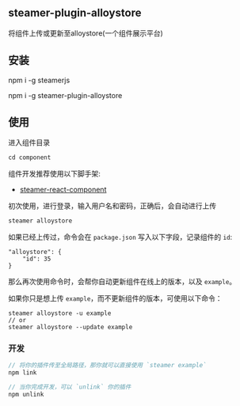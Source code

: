 ## steamer-plugin-alloystore

将组件上传或更新至alloystore(一个组件展示平台)


## 安装

npm i -g steamerjs

npm i -g steamer-plugin-alloystore


## 使用

进入组件目录

```javascript
cd component
```

组件开发推荐使用以下脚手架:
* [steamer-react-component](https://github.com/SteamerTeam/steamer-react-component)

初次使用，进行登录，输入用户名和密码，正确后，会自动进行上传

```javascript
steamer alloystore
```

如果已经上传过，命令会在 `package.json` 写入以下字段，记录组件的 `id`:

```
"alloystore": {
	"id": 35
}
```

那么再次使用命令时，会帮你自动更新组件在线上的版本，以及 `example`。

如果你只是想上传 `example`，而不更新组件的版本，可使用以下命令：

```
steamer alloystore -u example
// or
steamer alloystore --update example
```


### 开发

```javascript
// 将你的插件传至全局路径，那你就可以直接使用 `steamer example`
npm link

// 当你完成开发，可以 `unlink` 你的插件
npm unlink

```